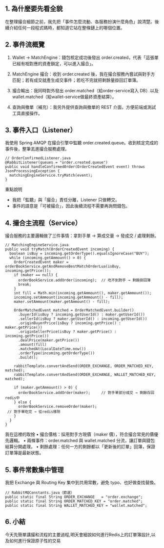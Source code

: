 ## 1. 為什麼要先看全貌

在整理撮合細節之前，我先把「事件怎麼流動、各服務扮演什麼角色」說清楚。後續介紹任何一段程式碼時，都知道它站在整條鏈上的哪個位置。

## 2. 事件流概覽

1. Wallet → MatchEngine：錢包核定成功後發出 order.created，代表「這張單已經有相對應的資產鎖定，可以進入撮合」。

2.	MatchEngine 撮合：收到 order.created 後，我在撮合服務內嘗試與對手方匹配；若有成交就產生成交事件；若吃不完就把剩餘量掛回訂單簿。

3.	撮合輸出：我同時對外發出 order.matched（給order-service寫入 DB）以及 wallet.matched（給wallet-service做最終資產結算）。

4.	查詢與撤單（補充）：我另外提供查詢與撤單的 REST 介面，方便前端或測試工具直接操作。

## 3. 事件入口（Listener）
我使用 Spring AMQP 在撮合引擎中監聽 order.created.queue。收到核定完成的事件後，整筆丟進撮合服務處理。
```
// OrderConfirmedListener.java
@RabbitListener(queues = "order.created.queue")
public void handleConfirmedOrder(OrderCreatedEvent event) throws JsonProcessingException {
  matchingEngineService.tryMatch(event);
}
```
重點說明
- 我把「監聽」與「撮合」責任分離，Listener 只做轉交。
- 事件的語意是「可被撮合」，因此後續流程不需要再詢問錢包。
## 4. 撮合主流程（Service）
撮合服務的主要邏輯做了三件事情：拿對手單 → 算成交量 → 發成交 / 處理剩餘。
```
// MatchingEngineService.java
public void tryMatch(OrderCreatedEvent incoming) {
  boolean isBuy = incoming.getOrderType().equalsIgnoreCase("BUY");
  while (incoming.getAmmount() > 0) {
    OrderCreatedEvent maker = orderBookService.getAndRemoveBestMatchOrderLua(isBuy, incoming.getPrice());
    if (maker == null) {
      orderBookService.addOrder(incoming);  // 吃不到對手 → 剩餘掛回簿
      break;
    }
    int fill = Math.min(incoming.getAmmount(), maker.getAmmount());
    incoming.setAmmount(incoming.getAmmount() - fill);
    maker.setAmmount(maker.getAmmount() - fill);

    OrderMatchedEvent matched = OrderMatchedEvent.builder()
      .buyerId(isBuy ? incoming.getUserId() : maker.getUserId())
      .sellerId(isBuy ? maker.getUserId() : incoming.getUserId())
      .originBuyerPrice(isBuy ? incoming.getPrice() : maker.getPrice())
      .originSellerPrice(isBuy ? maker.getPrice() : incoming.getPrice())
      .dealPrice(maker.getPrice())
      .amount(fill)
      .matchedAt(LocalDateTime.now())
      .orderType(incoming.getOrderType())
      .build();

    rabbitTemplate.convertAndSend(ORDER_EXCHANGE, ORDER_MATCHED_KEY, matched);
    rabbitTemplate.convertAndSend(ORDER_EXCHANGE, WALLET_MATCHED_KEY, matched);

    if (maker.getAmmount() > 0) {
      orderBookService.addOrder(maker);     // 對手單部分成交 → 剩餘存回redis中
    } else {
      orderBookService.removeOrder(maker); 
 // 對手單吃完 → 從redis移除
    }
  }
}
```
我在這裡的取捨
•	撮合價格：採用對手方現價（maker 價），符合撮合常見的價優先邏輯。
•	兩條事件：order.matched 與 wallet.matched 分流，讓訂單與錢包結算分開處理。
•	剩餘處理：任何一方的剩餘都以「更新後的訂單」回簿，保證訂單簿是最新狀態。

## 5. 事件常數集中管理
我把 Exchange 與 Routing Key 集中到共用常數，避免 typo、也好做查找替換。
```
// RabbitMQConstants.java（節選）
public static final String ORDER_EXCHANGE   = "order.exchange";
public static final String ORDER_MATCHED_KEY = "order.matched";
public static final String WALLET_MATCHED_KEY = "wallet.matched";
```

## 6. 小結
今天先簡單講撮和流程的主要過程,明天會細說如何進行Redis上的訂單簿設計,以及如何進行保證原子性的交易
